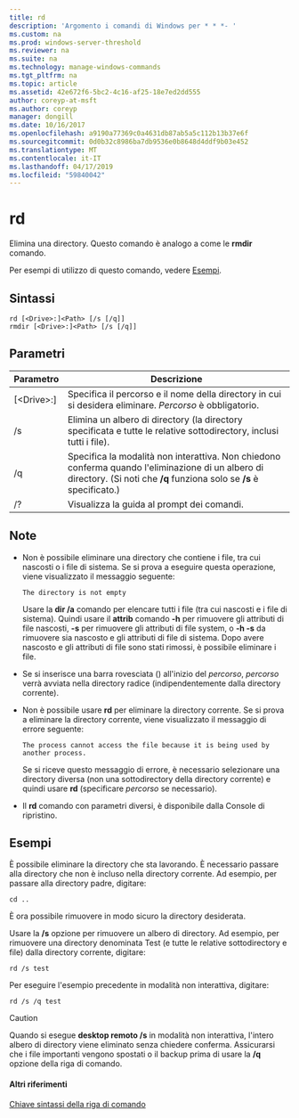 ```yaml
---
title: rd
description: 'Argomento i comandi di Windows per * * *- '
ms.custom: na
ms.prod: windows-server-threshold
ms.reviewer: na
ms.suite: na
ms.technology: manage-windows-commands
ms.tgt_pltfrm: na
ms.topic: article
ms.assetid: 42e672f6-5bc2-4c16-af25-18e7ed2dd555
author: coreyp-at-msft
ms.author: coreyp
manager: dongill
ms.date: 10/16/2017
ms.openlocfilehash: a9190a77369c0a4631db87ab5a5c112b13b37e6f
ms.sourcegitcommit: 0d0b32c8986ba7db9536e0b8648d4ddf9b03e452
ms.translationtype: MT
ms.contentlocale: it-IT
ms.lasthandoff: 04/17/2019
ms.locfileid: "59840042"
---
```

# <a name="rd"></a>rd



Elimina una directory. Questo comando è analogo a come le **rmdir** comando.

Per esempi di utilizzo di questo comando, vedere [Esempi](#BKMK_examples).

## <a name="syntax"></a>Sintassi

```
rd [<Drive>:]<Path> [/s [/q]]
rmdir [<Drive>:]<Path> [/s [/q]]
```

## <a name="parameters"></a>Parametri

|Parametro|Descrizione|
|---------|-----------|
|[\<Drive>:]<Path>|Specifica il percorso e il nome della directory in cui si desidera eliminare. *Percorso* è obbligatorio.|
|/s|Elimina un albero di directory (la directory specificata e tutte le relative sottodirectory, inclusi tutti i file).|
|/q|Specifica la modalità non interattiva. Non chiedono conferma quando l'eliminazione di un albero di directory. (Si noti che **/q** funziona solo se **/s** è specificato.)|
|/?|Visualizza la guida al prompt dei comandi.|

## <a name="remarks"></a>Note

-   Non è possibile eliminare una directory che contiene i file, tra cui nascosti o i file di sistema. Se si prova a eseguire questa operazione, viene visualizzato il messaggio seguente:

    `The directory is not empty`

    Usare la **dir /a** comando per elencare tutti i file (tra cui nascosti e i file di sistema). Quindi usare il **attrib** comando **-h** per rimuovere gli attributi di file nascosti, **-s** per rimuovere gli attributi di file system, o **-h -s** da rimuovere sia nascosto e gli attributi di file di sistema. Dopo avere nascosto e gli attributi di file sono stati rimossi, è possibile eliminare i file.
-   Se si inserisce una barra rovesciata (\) all'inizio del *percorso*, *percorso* verrà avviata nella directory radice (indipendentemente dalla directory corrente).
-   Non è possibile usare **rd** per eliminare la directory corrente. Se si prova a eliminare la directory corrente, viene visualizzato il messaggio di errore seguente:

    `The process cannot access the file because it is being used by another process.`

    Se si riceve questo messaggio di errore, è necessario selezionare una directory diversa (non una sottodirectory della directory corrente) e quindi usare **rd** (specificare *percorso* se necessario).
-   Il **rd** comando con parametri diversi, è disponibile dalla Console di ripristino.

## <a name="BKMK_examples"></a>Esempi

È possibile eliminare la directory che sta lavorando. È necessario passare alla directory che non è incluso nella directory corrente. Ad esempio, per passare alla directory padre, digitare:
```
cd ..
```
È ora possibile rimuovere in modo sicuro la directory desiderata.

Usare la **/s** opzione per rimuovere un albero di directory. Ad esempio, per rimuovere una directory denominata Test (e tutte le relative sottodirectory e file) dalla directory corrente, digitare:
```
rd /s test
```
Per eseguire l'esempio precedente in modalità non interattiva, digitare:
```
rd /s /q test
```

> [!CAUTION]
> Quando si esegue **desktop remoto /s** in modalità non interattiva, l'intero albero di directory viene eliminato senza chiedere conferma. Assicurarsi che i file importanti vengono spostati o il backup prima di usare la **/q** opzione della riga di comando.

#### <a name="additional-references"></a>Altri riferimenti

[Chiave sintassi della riga di comando](command-line-syntax-key.md)
